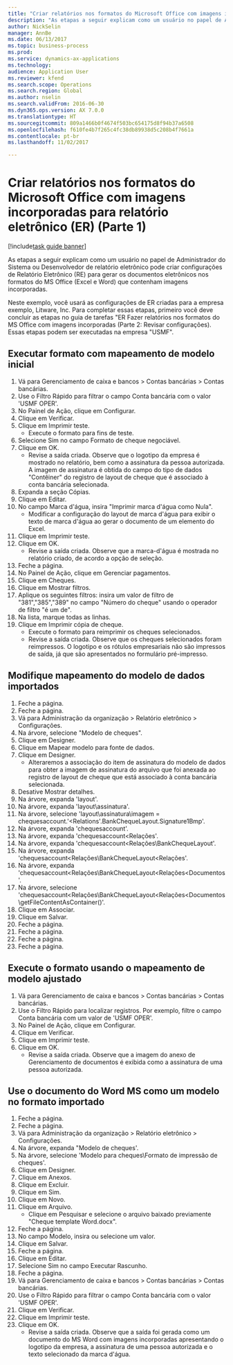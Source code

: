 ```yaml
--- 
title: "Criar relatórios nos formatos do Microsoft Office com imagens incorporadas para relatório eletrônico (ER) (Parte 1)"
description: "As etapas a seguir explicam como um usuário no papel de Administrador do Sistema ou Desenvolvedor de relatório eletrônico pode criar configurações de Relatório Eletrônico (RE) para gerar os documentos eletrônicos nos formatos do MS Office (Excel e Word) que contenham imagens incorporadas."
author: NickSelin
manager: AnnBe
ms.date: 06/13/2017
ms.topic: business-process
ms.prod: 
ms.service: dynamics-ax-applications
ms.technology: 
audience: Application User
ms.reviewer: kfend
ms.search.scope: Operations
ms.search.region: Global
ms.author: nselin
ms.search.validFrom: 2016-06-30
ms.dyn365.ops.version: AX 7.0.0
ms.translationtype: HT
ms.sourcegitcommit: 809a1466b0f4674f503bc654175d8f94b37a6508
ms.openlocfilehash: f610fe4b7f265c4fc38db89938d5c208b4f7661a
ms.contentlocale: pt-br
ms.lasthandoff: 11/02/2017

---
```

# <a name="make-reports-in-microsoft-office-formats-with-embedded-images-for-electronic-reporting-er--part-1"></a>Criar relatórios nos formatos do Microsoft Office com imagens incorporadas para relatório eletrônico (ER) (Parte 1) 

[!include[task guide banner](../../includes/task-guide-banner.md)]

As etapas a seguir explicam como um usuário no papel de Administrador do Sistema ou Desenvolvedor de relatório eletrônico pode criar configurações de Relatório Eletrônico (RE) para gerar os documentos eletrônicos nos formatos do MS Office (Excel e Word) que contenham imagens incorporadas.

Neste exemplo, você usará as configurações de ER criadas para a empresa exemplo, Litware, Inc.  Para completar essas etapas, primeiro você deve concluir as etapas no guia de tarefas "ER Fazer relatórios nos formatos do MS Office com imagens incorporadas (Parte 2: Revisar configurações). Essas etapas podem ser executadas na empresa "USMF".


## <a name="run-format-with-initial-model-mapping"></a>Executar formato com mapeamento de modelo inicial
1. Vá para Gerenciamento de caixa e bancos > Contas bancárias > Contas bancárias.
2. Use o Filtro Rápido para filtrar o campo Conta bancária com o valor 'USMF OPER'.
3. No Painel de Ação, clique em Configurar.
4. Clique em Verificar.
5. Clique em Imprimir teste.
    * Execute o formato para fins de teste.  
6. Selecione Sim no campo Formato de cheque negociável.
7. Clique em OK.
    * Revise a saída criada. Observe que o logotipo da empresa é mostrado no relatório, bem como a assinatura da pessoa autorizada. A imagem de assinatura é obtida do campo do tipo de dados "Contêiner" do registro de layout de cheque que é associado à conta bancária selecionada.  
8. Expanda a seção Cópias.
9. Clique em Editar.
10. No campo Marca d'água, insira "Imprimir marca d'água como Nula".
    * Modificar a configuração do layout de marca d'água para exibir o texto de marca d'água ao gerar o documento de um elemento do Excel.  
11. Clique em Imprimir teste.
12. Clique em OK.
    * Revise a saída criada. Observe que a marca-d'água é mostrada no relatório criado, de acordo a opção de seleção.  
13. Feche a página.
14. No Painel de Ação, clique em Gerenciar pagamentos.
15. Clique em Cheques.
16. Clique em Mostrar filtros.
17. Aplique os seguintes filtros: insira um valor de filtro de "381","385","389" no campo "Número do cheque" usando o operador de filtro "é um de".
18. Na lista, marque todas as linhas.
19. Clique em Imprimir cópia de cheque.
    * Execute o formato para reimprimir os cheques selecionados.  
    * Revise a saída criada. Observe que os cheques selecionados foram reimpressos. O logotipo e os rótulos empresariais não são impressos de saída, já que são apresentados no formulário pré-impresso.  

## <a name="modify-the-mapping-of-the-imported-data-model"></a>Modifique mapeamento do modelo de dados importados
1. Feche a página.
2. Feche a página.
3. Vá para Administração da organização > Relatório eletrônico > Configurações.
4. Na árvore, selecione "Modelo de cheques".
5. Clique em Designer.
6. Clique em Mapear modelo para fonte de dados.
7. Clique em Designer.
    * Alteraremos a associação do item de assinatura do modelo de dados para obter a imagem de assinatura do arquivo que foi anexada ao registro de layout de cheque que está associado à conta bancária selecionada.  
8. Desative Mostrar detalhes.
9. Na árvore, expanda 'layout'.
10. Na árvore, expanda 'layout\assinatura'.
11. Na árvore, selecione 'layout\assinatura\imagem = chequesaccount.'<Relations'.BankChequeLayout.Signature1Bmp'.
12. Na árvore, expanda 'chequesaccount'.
13. Na árvore, expanda 'chequesaccount\<Relações'.
14. Na árvore, expanda 'chequesaccount\<Relações\BankChequeLayout'.
15. Na árvore, expanda 'chequesaccount\<Relações\BankChequeLayout\<Relações'.
16. Na árvore, expanda 'chequesaccount\<Relações\BankChequeLayout\<Relações\<Documentos'.
17. Na árvore, selecione 'chequesaccount\<Relações\BankChequeLayout\<Relações\<Documentos\getFileContentAsContainer()'.
18. Clique em Associar.
19. Clique em Salvar.
20. Feche a página.
21. Feche a página.
22. Feche a página.
23. Feche a página.

## <a name="run-format-using-the-adjusted-model-mapping"></a>Execute o formato usando o mapeamento de modelo ajustado
1. Vá para Gerenciamento de caixa e bancos > Contas bancárias > Contas bancárias.
2. Use o Filtro Rápido para localizar registros. Por exemplo, filtre o campo Conta bancária com um valor de 'USMF OPER'.
3. No Painel de Ação, clique em Configurar.
4. Clique em Verificar.
5. Clique em Imprimir teste.
6. Clique em OK.
    * Revise a saída criada. Observe que a imagem do anexo de Gerenciamento de documentos é exibida como a assinatura de uma pessoa autorizada.  

## <a name="use-ms-word-document-as-a-template-in-the-imported-format"></a>Use o documento do Word MS como um modelo no formato importado
1. Feche a página.
2. Feche a página.
3. Vá para Administração da organização > Relatório eletrônico > Configurações.
4. Na árvore, expanda "Modelo de cheques'.
5. Na árvore, selecione 'Modelo para cheques\Formato de impressão de cheques'.
6. Clique em Designer.
7. Clique em Anexos.
8. Clique em Excluir.
9. Clique em Sim.
10. Clique em Novo.
11. Clique em Arquivo.
    * Clique em Pesquisar e selecione o arquivo baixado previamente "Cheque template Word.docx".  
12. Feche a página.
13. No campo Modelo, insira ou selecione um valor.
14. Clique em Salvar.
15. Feche a página.
16. Clique em Editar.
17. Selecione Sim no campo Executar Rascunho.
18. Feche a página.
19. Vá para Gerenciamento de caixa e bancos > Contas bancárias > Contas bancárias.
20. Use o Filtro Rápido para filtrar o campo Conta bancária com o valor 'USMF OPER'.
21. Clique em Verificar.
22. Clique em Imprimir teste.
23. Clique em OK.
    * Revise a saída criada. Observe que a saída foi gerada como um documento do MS Word com imagens incorporadas apresentando o logotipo da empresa, a assinatura de uma pessoa autorizada e o texto selecionado da marca d'água.  


